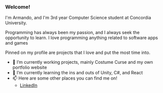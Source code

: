 ### Welcome!

I'm Armando, and I'm 3rd year Computer Science student at Concordia University. 

Programming has always been my passion, and I always seek the opportunity to learn. I love programming anything related to software apps and games

Pinned on my profile are projects that I love and put the most time into.

<!--Check out my github-->

- 🔭 I’m currently working projects, mainly Costume Curse and my own portfolio website
- 🌱 I’m currently learning the ins and outs of Unity, C#, and React
- 📫 Here are some other places you can find me on!
    - [LinkedIn](https://www.linkedin.com/in/armando-russo-/)
